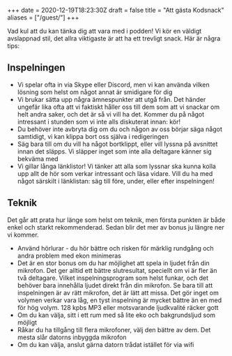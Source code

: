 +++
date = 2020-12-19T18:23:30Z
draft = false
title = "Att gästa Kodsnack"
aliases = ["/guest/"]
+++

Vad kul att du kan tänka dig att vara med i podden! Vi kör en väldigt avslappnad stil, det allra viktigaste är att ha ett trevligt snack. Här är några tips:

## Inspelningen ##
* Vi spelar ofta in via Skype eller Discord, men vi kan använda vilken lösning som helst om något annat är smidigare för dig
* Vi brukar sätta upp några ämnespunkter att utgå från. Det händer ungefär lika ofta att vi faktiskt håller oss till dem som att vi snackar om helt andra saker, och det är så vi vill ha det. Kommer du på något intressant i stunden som vi inte alls diskuterat innan: kör!
* Du behöver inte avbryta dig om du och någon av oss börjar säga något samtidigt, vi kan klippa bort oss själva i redigeringen
* Säg bara till om du vill ha något bortklippt, eller vill lyssna på avsnittet innan det släpps. Vi släpper inget som inte alla deltagare känner sig bekväma med
* Vi gillar långa länklistor! Vi tänker att alla som lyssnar ska kunna kolla upp allt de hör som verkar intressant och läsa vidare. Vill du ha med något särskilt i länklistan: säg till före, under, eller efter inspelningen!

## Teknik ##
Det går att prata hur länge som helst om teknik, men första punkten är både enkel och starkt rekommenderad. Sedan blir det mer av bonus ju längre ner vi kommer.

* Använd hörlurar - du hör bättre och risken för märklig rundgång och andra problem med ekon minimeras
* Det är en stor bonus om du har möjlighet att spela in ljudet från din mikrofon. Det ger alltid ett bättre slutresultat, speciellt om vi är fler än två deltagare. Vilket inspelningsprogram som helst funkar, och det behöver bara innehålla ljudet direkt från din mikrofon. Se bara till att inspelningen är av rätt mikrofon, det är lätt att missa. Det gör inget om volymen verkar vara låg, en tyst inspelning är mycket bättre än en med för hög volym. 128 kpbs MP3 eller motsvarande ljudkvalité räcker gott
* Om du kan välja, sitt i ett rum med så lite eko och bakgrundsljud som möjligt
* Råkar du ha tillgång till flera mikrofoner, välj den bättre av dem. Det mesta slår datorns inbyggda mikrofon
* Om du kan välja, anslut gärna datorn trådat istället för via wifi